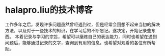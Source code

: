 # halapro.liu的技术博客

工作多年之后，发现许多问题虽然曾经遇到过，但是经常会回想不起来当初的解决方法，以及对于一些技术的知识，在学习后的不断忘记。遂决定，开始记录些东西。
本着记录与学习的宗旨，希望可以磨炼自己的表达能力，同时也希望在遇到问题后，能够通过记录的文字，查询到有用的信息。也希望对观看的各位有所帮助。
